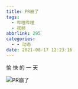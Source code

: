 ```yaml
---
title: PR崩了
tags:
  - 哔哩哔哩
  - 视频
abbrlink: 295
categories:
  - - 动态
date: 2021-08-17 12:23:16
---
```


愉 快 的 一 天

![PR崩了](https://z3.ax1x.com/2021/08/17/fhHKZd.png)
